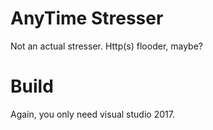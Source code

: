 # AnyTime Stresser
Not an actual stresser. Http(s) flooder, maybe?

# Build
Again, you only need visual studio 2017.
